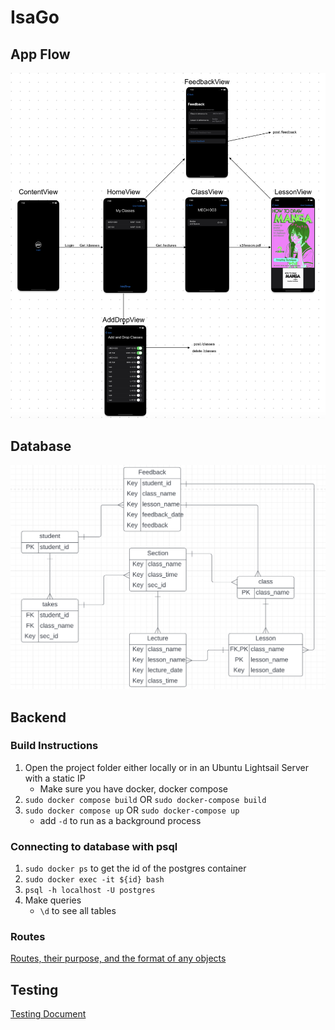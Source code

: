 # IsaGo

## App Flow
![image](artifacts/App_Flow.png)

## Database
![image](artifacts/Database.png)

## Backend
### Build Instructions
1. Open the project folder either locally or in an Ubuntu Lightsail Server with a static IP
    - Make sure you have docker, docker compose
2. `sudo docker compose build` OR `sudo docker-compose build`
3. `sudo docker compose up` OR `sudo docker-compose up`
    - add `-d` to run as a background process

### Connecting to database with psql 
1. `sudo docker ps` to get the id of the postgres container
2. `sudo docker exec -it ${id} bash`
3. `psql -h localhost -U postgres`
4. Make queries
    - `\d` to see all tables

### Routes
[Routes, their purpose, and the format of any objects](https://docs.google.com/document/d/1zhcsLLwRJtMy2aso6i62sg_SLirOc6hXPOghpbA3L0U/edit?usp=sharing)

## Testing
[Testing Document](https://docs.google.com/document/d/1DiE2fn9C1UhI_aS4ZtyHsLVq7jMHtkIYRhclK2Z-oKQ/edit?usp=sharing) 






